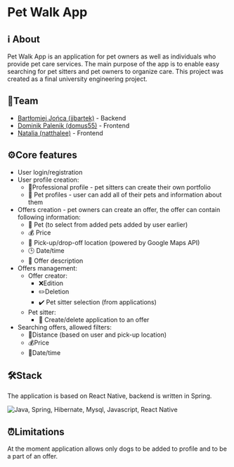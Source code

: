# Pet Walk App
## ℹ️ About
Pet Walk App is an application for pet owners as well as individuals who provide pet care services. The main purpose of the app is to enable easy searching for pet sitters and pet owners to organize care. This project was created as a final university engineering project.

## 👤Team
* [Bartłomiej Jońca (jjbartek)](https://github.com/jjbartek) - Backend
* [Dominik Palenik (domus55)](https://github.com/domus55) - Frontend
* [Natalia (natthalee)](https://github.com/natthalee) - Frontend

## ⚙️Core features
* User login/registration
* User profile creation:
	* 💼Professional profile - pet sitters can create their own portfolio
	* 🐶 Pet profiles - user can add all of their pets and information about them
* Offers creation - pet owners can create an offer, the offer can contain following information:
	* 🐶 Pet (to select from added pets added by user earlier)
	* 💰 Price
	* 📍 Pick-up/drop-off location (powered by Google Maps API)
	* 🕒 Date/time
	* 📝 Offer description
* Offers management:
	* Offer creator:
		* ❌Edition
		* ✏️Deletion
		* ✔️ Pet sitter selection (from applications)
	* Pet sitter:
		* 💼 Create/delete application to an offer
* Searching offers, allowed filters:
	* 📍Distance (based on user and pick-up location)
	* 💰Price
	* 📍Date/time
## 🛠️Stack
The application is based on React Native, backend is written in Spring.

![Java, Spring, Hibernate, Mysql, Javascript, React Native](https://skillicons.dev/icons?i=java,spring,mysql,javascript,react)


## ⏰Limitations
At the moment application allows only dogs to be added to profile and to be a part of an offer.
